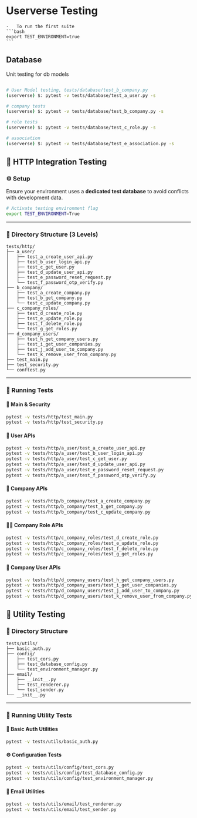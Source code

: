 # Userverse Testing

    -   To run the first suite 
    ```bash
    export TEST_ENVIRONMENT=true
    ```

## Database

Unit testing for db models

```bash

# User Model testing, tests/database/test_b_company.py
(userverse) $: pytest -v tests/database/test_a_user.py -s

# company tests
(userverse) $: pytest -v tests/database/test_b_company.py -s

# role tests
(userverse) $: pytest -v tests/database/test_c_role.py -s

# association
(userverse) $: pytest -v tests/database/test_e_association.py -s

```


## 📡 HTTP Integration Testing

### ⚙️ Setup

Ensure your environment uses a **dedicated test database** to avoid conflicts with development data.

```bash
# Activate testing environment flag
export TEST_ENVIRONMENT=True
```

---

### 🌲 Directory Structure (3 Levels)

```
tests/http/
├── a_user/
│   ├── test_a_create_user_api.py
│   ├── test_b_user_login_api.py
│   ├── test_c_get_user.py
│   ├── test_d_update_user_api.py
│   ├── test_e_password_reset_request.py
│   └── test_f_password_otp_verify.py
├── b_company/
│   ├── test_a_create_company.py
│   ├── test_b_get_company.py
│   └── test_c_update_company.py
├── c_company_roles/
│   ├── test_d_create_role.py
│   ├── test_e_update_role.py
│   ├── test_f_delete_role.py
│   └── test_g_get_roles.py
├── d_company_users/
│   ├── test_h_get_company_users.py
│   ├── test_i_get_user_companies.py
│   ├── test_j_add_user_to_company.py
│   └── test_k_remove_user_from_company.py
├── test_main.py
├── test_security.py
└── conftest.py
```

---

### 🚀 Running Tests

#### 🧪 Main & Security
```bash
pytest -v tests/http/test_main.py
pytest -v tests/http/test_security.py
```

#### 👤 User APIs
```bash
pytest -v tests/http/a_user/test_a_create_user_api.py
pytest -v tests/http/a_user/test_b_user_login_api.py
pytest -v tests/http/a_user/test_c_get_user.py
pytest -v tests/http/a_user/test_d_update_user_api.py
pytest -v tests/http/a_user/test_e_password_reset_request.py
pytest -v tests/http/a_user/test_f_password_otp_verify.py
```

#### 🏢 Company APIs
```bash
pytest -v tests/http/b_company/test_a_create_company.py
pytest -v tests/http/b_company/test_b_get_company.py
pytest -v tests/http/b_company/test_c_update_company.py
```

#### 🧑‍💼 Company Role APIs
```bash
pytest -v tests/http/c_company_roles/test_d_create_role.py
pytest -v tests/http/c_company_roles/test_e_update_role.py
pytest -v tests/http/c_company_roles/test_f_delete_role.py
pytest -v tests/http/c_company_roles/test_g_get_roles.py
```

#### 👥 Company User APIs
```bash
pytest -v tests/http/d_company_users/test_h_get_company_users.py
pytest -v tests/http/d_company_users/test_i_get_user_companies.py
pytest -v tests/http/d_company_users/test_j_add_user_to_company.py
pytest -v tests/http/d_company_users/test_k_remove_user_from_company.py
```



## 🧰 Utility Testing

### 📂 Directory Structure

```
tests/utils/
├── basic_auth.py
├── config/
│   ├── test_cors.py
│   ├── test_database_config.py
│   └── test_environment_manager.py
├── email/
│   ├── __init__.py
│   ├── test_renderer.py
│   └── test_sender.py
└── __init__.py
```

---

### 🚀 Running Utility Tests

#### 🔐 Basic Auth Utilities
```bash
pytest -v tests/utils/basic_auth.py
```

#### ⚙️ Configuration Tests
```bash
pytest -v tests/utils/config/test_cors.py
pytest -v tests/utils/config/test_database_config.py
pytest -v tests/utils/config/test_environment_manager.py
```

#### 📧 Email Utilities
```bash
pytest -v tests/utils/email/test_renderer.py
pytest -v tests/utils/email/test_sender.py
```